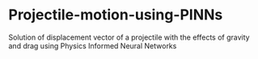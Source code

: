 # Projectile-motion-using-PINNs
Solution of displacement vector of a projectile with the effects of gravity and drag using Physics Informed Neural Networks
